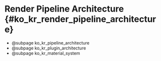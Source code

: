 # Render Pipeline Architecture  {#ko_kr_render_pipeline_architecture}

- @subpage ko_kr_pipeline_architecture
- @subpage ko_kr_plugin_architecture
- @subpage ko_kr_material_system
